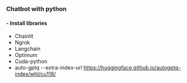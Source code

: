 ### Chatbot with python

#### - Install libraries

- Chainlit
- Ngrok
- Langchain
- Optimum
- Cuda-python
- auto-gptq --extra-index-url https://huggingface.github.io/autogptq-index/whl/cu118/
